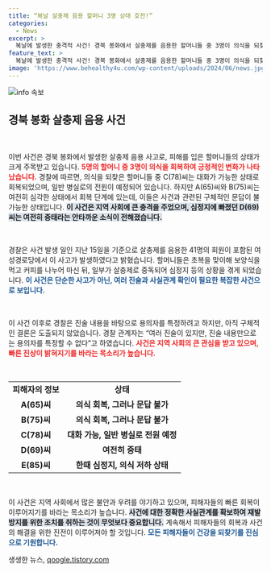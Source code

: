 ```yaml
---
title: “복날 살충제 음용 할머니 3명 상태 호전!”
categories:
  - News
excerpt: >
  복날에 발생한 충격적 사건! 경북 봉화에서 살충제를 음용한 할머니들 중 3명이 의식을 되찾았지만, 여전히 두 명은 위중한 상태입니다. 사건의 실체는 무엇일까요? 클릭해서 자세한 내용을 확인하세요!
feature_text: >
  복날에 발생한 충격적 사건! 경북 봉화에서 살충제를 음용한 할머니들 중 3명이 의식을 되찾았지만, 여전히 두 명은 위중한 상태입니다. 사건의 실체는 무엇일까요? 클릭해서 자세한 내용을 확인하세요!
image: 'https://www.behealthy4u.com/wp-content/uploads/2024/06/news.jpg'
---
```


<p><img src="https://www.behealthy4u.com/wp-content/uploads/2024/06/news.jpg" alt="info 속보" /></p>

<h2 data-ke-size="size26">경북 봉화 살충제 음용 사건</h2>

<p data-ke-size="size16">&nbsp;</p>

<p>이번 사건은 경북 봉화에서 발생한 살충제 음용 사고로, 피해를 입은 할머니들의 상태가 크게 주목받고 있습니다. <b><span style="color: #ee2323;">5명의 할머니 중 3명이 의식을 회복하여 긍정적인 변화가 나타났습니다.</span></b> 경찰에 따르면, 의식을 되찾은 할머니들 중 C(78)씨는 대화가 가능한 상태로 회복되었으며, 일반 병실로의 전원이 예정되어 있습니다. 하지만 A(65)씨와 B(75)씨는 여전히 심각한 상태에서 회복 단계에 있는데, 이들은 사건과 관련된 구체적인 문답이 불가능한 상태입니다. <b><span style="background-color: #21538527;">이 사건은 지역 사회에 큰 충격을 주었으며, 심정지에 빠졌던 D(69)씨는 여전히 중태라는 안타까운 소식이 전해졌습니다.</span></b></p>

<p data-ke-size="size16">&nbsp;</p>

<p>경찰은 사건 발생 일인 지난 15일을 기준으로 살충제를 음용한 41명의 회원이 포함된 여성경로당에서 이 사고가 발생하였다고 밝혔습니다. 할머니들은 초복을 맞이해 보양식을 먹고 커피를 나누어 마신 뒤, 일부가 살충제로 중독되어 심정지 등의 상황을 겪게 되었습니다. <b><span style="color: #1a5490;">이 사건은 단순한 사고가 아닌, 여러 진술과 사실관계 확인이 필요한 복잡한 사건으로 보입니다.</span></b> </p>

<p data-ke-size="size16">&nbsp;</p>

<p>이 사건 이후로 경찰은 진술 내용을 바탕으로 용의자를 특정하려고 하지만, 아직 구체적인 결론은 도출되지 않았습니다. 경찰 관계자는 “여러 진술이 있지만, 진술 내용만으로는 용의자를 특정할 수 없다”고 하였습니다. <b><span style="color: #ee2323;">사건은 지역 사회의 큰 관심을 받고 있으며, 빠른 진상이 밝혀지기를 바라는 목소리가 높습니다.</span></b></p>

<p data-ke-size="size16">&nbsp;</p>

<table style="width: 100%;">
    <tr>
        <td style="text-align: center; height: 17px;"><b>피해자의 정보</b></td>
        <td style="text-align: center; height: 17px;"><b>상태</b></td>
    </tr>
    <tr>
        <td style="text-align: center; height: 17px;"><b>A(65)씨</b></td>
        <td style="text-align: center; height: 17px;"><b>의식 회복, 그러나 문답 불가</b></td>
    </tr>
    <tr>
        <td style="text-align: center; height: 17px;"><b>B(75)씨</b></td>
        <td style="text-align: center; height: 17px;"><b>의식 회복, 그러나 문답 불가</b></td>
    </tr>
    <tr>
        <td style="text-align: center; height: 17px;"><b>C(78)씨</b></td>
        <td style="text-align: center; height: 17px;"><b>대화 가능, 일반 병실로 전원 예정</b></td>
    </tr>
    <tr>
        <td style="text-align: center; height: 17px;"><b>D(69)씨</b></td>
        <td style="text-align: center; height: 17px;"><b>여전히 중태</b></td>
    </tr>
    <tr>
        <td style="text-align: center; height: 17px;"><b>E(85)씨</b></td>
        <td style="text-align: center; height: 17px;"><b>한때 심정지, 의식 저하 상태</b></td>
    </tr>
</table>

<p data-ke-size="size16">&nbsp;</p>

<p>이 사건은 지역 사회에서 많은 불안과 우려를 야기하고 있으며, 피해자들의 빠른 회복이 이루어지기를 바라는 목소리가 높습니다. <b><span style="background-color: #21538527;">사건에 대한 정확한 사실관계를 확보하여 재발 방지를 위한 조치를 취하는 것이 무엇보다 중요합니다.</span></b> 계속해서 피해자들의 회복과 사건의 해결을 위한 진전이 이루어져야 할 것입니다. <b><span style="color: #1a5490;">모든 피해자들이 건강을 되찾기를 진심으로 기원합니다.</span></b></p>
생생한 뉴스, <a href="https://qoogle.tistory.com" rel="dofollow">qoogle.tistory.com</a>


